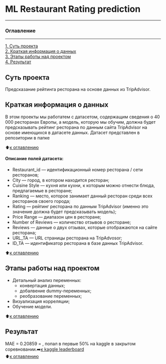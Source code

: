 # ML Restaurant Rating prediction  
____


### Оглавление  
---

[1. Суть проекта](https://github.com/Desolitto/KazakovGit/blob/master/Restaurant%20Rating%20prediction/README.md#Суть-проекта)  
[2. Краткая информация о данных](https://github.com/Desolitto/KazakovGit/blob/master/Restaurant%20Rating%20prediction/README.md#Краткая-информация-о-данных)  
[3. Этапы работы над проектом](https://github.com/Desolitto/KazakovGit/blob/master/Restaurant%20Rating%20prediction/README.md#Этапы-работы-над-проектом)  
[4. Результат](https://github.com/Desolitto/KazakovGit/blob/master/Restaurant%20Rating%20prediction/README.md#Результат)    


## Суть проекта
Предсказание рейтинга ресторана на основе данных из TripAdvisor.

## Краткая информация о данных  
В этом проекты мы  работатем с датасетом, содержащим сведения о 40 000 ресторанах Европы, а модель, которую мы обучим, должна будет предсказывать рейтинг ресторана по данным сайта TripAdvisor на основе имеющихся в датасете данных.
Датасет представлен в репозитории в папке  

:arrow_up:[к оглавлению](https://github.com/Desolitto/KazakovGit/blob/master/Restaurant%20Rating%20prediction/README.md#Оглавление)

#### Описание полей датасета:

- Restaurant_id — идентификационный номер ресторана / сети ресторанов;  
- City — город, в котором находится ресторан;  
- Cuisine Style — кухня или кухни, к которым можно отнести блюда, предлагаемые в ресторане;  
- Ranking — место, которое занимает данный ресторан среди всех ресторанов своего города;  
- Rating — рейтинг ресторана по данным TripAdvisor (именно это значение должна будет предсказывать модель);  
- Price Range — диапазон цен в ресторане;  
- Number of Reviews — количество отзывов о ресторане;  
- Reviews — данные о двух отзывах, которые отображаются на сайте ресторана;  
- URL_TA — URL страницы ресторана на TripAdvosor;  
- ID_TA — идентификатор ресторана в базе данных TripAdvisor.  

:arrow_up:[к оглавлению](https://github.com/Desolitto/KazakovGit/blob/master/Restaurant%20Rating%20prediction/README.md#Оглавление)


## Этапы работы над проектом     
- Детальный анализ переменных:
  - конвертация данных;  
  - добалвение dummy-переменных;  
  - реобразование переменных;
- Визуализация корреляции;   
- Обучение модели.  

:arrow_up:[к оглавлению](https://github.com/Desolitto/KazakovGit/blob/master/Restaurant%20Rating%20prediction/README.md#Оглавление)

## Результат  

MAE = 0.20859 = , попал в первые 50% на kaggle в закрытом соревновании.:arrow_right:[к kaggle leaderboard](https://www.kaggle.com/c/sf-dst-restaurant-rating/leaderboard)  
:arrow_up:[к оглавлению](https://github.com/Desolitto/KazakovGit/blob/master/Restaurant%20Rating%20prediction/README.md#Оглавление)
